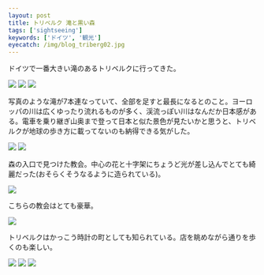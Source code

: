 ```yaml
---
layout: post
title: トリベルク 滝と黒い森
tags: ['sightseeing']
keywords: ['ドイツ', '観光']
eyecatch: /img/blog_triberg02.jpg
---
```


ドイツで一番大きい滝のあるトリベルクに行ってきた。

<img src="/img/blog_triberg01.jpg" class="image-on-frame image-fade">

<img src="/img/blog_triberg02.jpg" class="image-on-frame image-fade">

<img src="/img/blog_triberg03.jpg" class="image-on-frame image-fade">

写真のような滝が7本連なっていて、全部を足すと最長になるとのこと。ヨーロッパの川は広くゆったり流れるものが多く、渓流っぽい川はなんだか日本感がある。電車を乗り継ぎ山奥まで登って日本と似た景色が見たいかと思うと、トリベルクが地球の歩き方に載ってないのも納得できる気がした。

<img src="/img/blog_triberg04.jpg" class="image-on-frame image-fade">

<img src="/img/blog_triberg05.jpg" class="image-on-frame image-fade">

森の入口で見つけた教会。中心の花と十字架にちょうど光が差し込んでとても綺麗だった(おそらくそうなるように造られている)。

<img src="/img/blog_triberg06.jpg" class="image-on-frame image-fade">

こちらの教会はとても豪華。

<img src="/img/blog_triberg07.jpg" class="image-on-frame image-fade">

トリベルクはかっこう時計の町としても知られている。店を眺めながら通りを歩くのも楽しい。

<img src="/img/blog_triberg08.jpg" class="image-on-frame image-fade">

<img src="/img/blog_triberg09.jpg" class="image-on-frame image-fade">

<img src="/img/blog_triberg10.jpg" class="image-on-frame image-fade">
